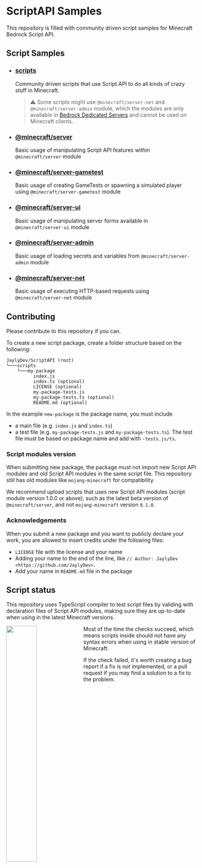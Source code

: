 # ScriptAPI Samples

This repository is filled with community driven script samples for Minecraft Bedrock Script API.

## Script Samples
  
- ### [scripts](./scripts/)
  Community driven scripts that use Script API to do all kinds of crazy stuff in Minecraft.
  > ⚠️ Some scripts might use `@minecraft/server-net` and `@minecraft/server-admin` module, which the modules are only available in [Bedrock Dedicated Servers](https://www.minecraft.net/en-us/download/server/bedrock) and cannot be used on Minecraft clients.
  
- ### [@minecraft/server](./docs/@minecraft/server/)
  Basic usage of manipulating Script API features within `@minecraft/server` module
  
- ### [@minecraft/server-gametest](./docs/@minecraft/server-gametest/)
  Basic usage of creating GameTests or spawning a simulated player using `@minecraft/server-gametest` module

- ### [@minecraft/server-ui](./docs/@minecraft/server-ui/)
  Basic usage of manipulating server forms available in `@minecraft/server-ui` module

- ### [@minecraft/server-admin](./docs/@minecraft/server-admin/)
  Basic usage of loading secrets and variables from `@minecraft/server-admin` module

- ### [@minecraft/server-net](./docs/@minecraft/server-net/)
  Basic usage of executing HTTP-based requests using `@minecraft/server-net` module
  
## Contributing

Please contribute to this repository if you can.

To create a new script package, create a folder structure based on the following:

```
JaylyDev/ScriptAPI (root)
└───scripts
    └───my-package
          index.js
          index.ts (optional)
          LICENSE (optional)
          my-package-tests.js
          my-package-tests.ts (optional)
          README.md (optional)
```

In the example `new-package` is the package name, you must include
- a main file (e.g. `index.js` and `index.ts`)
- a test file (e.g. `my-package-tests.js` and `my-package-tests.ts`). The test file must be based on package name and add with `-tests.js/ts`.

### Script modules version

When submitting new package, the package must not import new Script API modules and old Script API modules in the same script file. This repository still has old modules like `mojang-minecraft` for compatibility.

We recommend upload scripts that uses new Script API modules (script module version 1.0.0 or above), such as the latest beta version of `@minecraft/server`, and not `mojang-minecraft` version `0.1.0`.

### Acknowledgements

When you submit a new package and you want to publicly declare your work, you are allowed to insert credits under the following files:

- `LICENSE` file with the license and your name
- Adding your name to the end of the line, like `// Author: JaylyDev <https://github.com/JaylyDev>`.
- Add your name in `README.md` file in the package

## Script status

This repository uses TypeScript compiler to test script files by validing with declaration files of Script API modules, making sure they are up-to-date when using in the latest Minecraft versions.

<img src="https://user-images.githubusercontent.com/65847850/192581677-8d36e2ac-456a-46fd-8713-e87508be085a.png" align="left" width="40%"></a>

Most of the time the checks succeed, which means scripts inside should not have any syntax errors when using in stable version of Minecraft.

If the check failed, it's worth creating a bug report if a fix is not implemented, or a pull request if you may find a solution to a fix to the problem.

